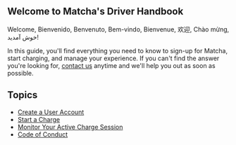## Welcome to Matcha's Driver Handbook

Welcome, Bienvenido, Benvenuto, Bem-vindo, Bienvenue, 欢迎, Chào mừng, خوش آمدید!

In this guide, you'll find everything you need to know to sign-up for Matcha, start charging, and manage your experience. If you can't find the answer you're looking for, [contact us](https://www.matchaelectric.com/contact) anytime and we'll help you out as soon as possible.

## Topics

* [Create a User Account](https://github.com/Matcha-Electric/manual/blob/main/create-a-user-account.md)
* [Start a Charge](https://github.com/Matcha-Electric/manual/blob/main/start-a-charge.md)
* [Monitor Your Active Charge Session](https://github.com/Matcha-Electric/manual/blob/main/monitor-your-charge-session.md)
* [Code of Conduct](https://github.com/Matcha-Electric/manual/blob/main/code-of-conduct.md)

  

